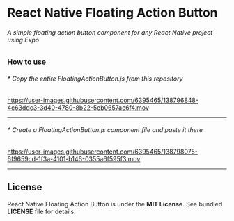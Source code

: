 # React Native Floating Action Button

###### A simple floating action button component for any React Native project using Expo

### How to use
###### * Copy the entire FloatingActionButton.js from this repository

https://user-images.githubusercontent.com/6395465/138796848-4c63ddc3-3d40-4780-8b22-5eb0657ac6f4.mov

---
###### * Create a FloatingActionButton.js component file and paste it there

https://user-images.githubusercontent.com/6395465/138798075-6f9659cd-1f3a-4101-b146-0355a6f595f3.mov

---

## License

React Native Floating Action Button is under the **MIT License**. See bundled **LICENSE** file for details.
